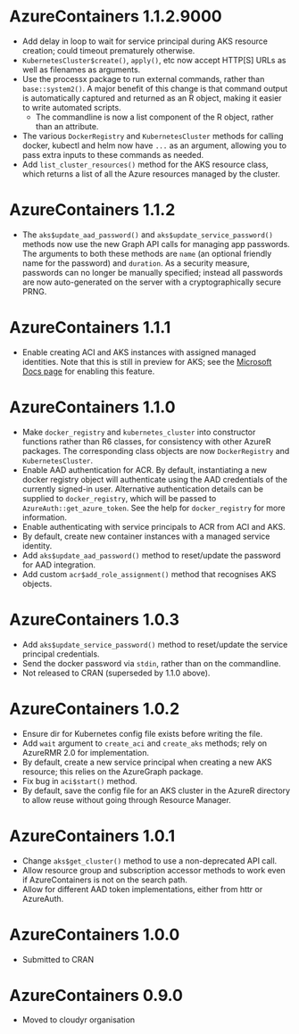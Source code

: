 # AzureContainers 1.1.2.9000

- Add delay in loop to wait for service principal during AKS resource creation; could timeout prematurely otherwise.
- `KubernetesCluster$create()`, `apply()`, etc now accept HTTP\[S\] URLs as well as filenames as arguments.
- Use the processx package to run external commands, rather than `base::system2()`. A major benefit of this change is that command output is automatically captured and returned as an R object, making it easier to write automated scripts.
  - The commandline is now a list component of the R object, rather than an attribute.
- The various `DockerRegistry` and `KubernetesCluster` methods for calling docker, kubectl and helm now have `...` as an argument, allowing you to pass extra inputs to these commands as needed.
- Add `list_cluster_resources()` method for the AKS resource class, which returns a list of all the Azure resources managed by the cluster.

# AzureContainers 1.1.2

* The `aks$update_aad_password()` and `aks$update_service_password()` methods now use the new Graph API calls for managing app passwords. The arguments to both these methods are `name` (an optional friendly name for the password) and `duration`. As a security measure, passwords can no longer be manually specified; instead all passwords are now auto-generated on the server with a cryptographically secure PRNG.

# AzureContainers 1.1.1

* Enable creating ACI and AKS instances with assigned managed identities. Note that this is still in preview for AKS; see the [Microsoft Docs page](https://docs.microsoft.com/en-us/azure/aks/use-managed-identity) for enabling this feature.

# AzureContainers 1.1.0

* Make `docker_registry` and `kubernetes_cluster` into constructor functions rather than R6 classes, for consistency with other AzureR packages. The corresponding class objects are now `DockerRegistry` and `KubernetesCluster`.
* Enable AAD authentication for ACR. By default, instantiating a new docker registry object will authenticate using the AAD credentials of the currently signed-in user. Alternative authentication details can be supplied to `docker_registry`, which will be passed to `AzureAuth::get_azure_token`. See the help for `docker_registry` for more information.
* Enable authenticating with service principals to ACR from ACI and AKS.
* By default, create new container instances with a managed service identity.
* Add `aks$update_aad_password()` method to reset/update the password for AAD integration.
* Add custom `acr$add_role_assignment()` method that recognises AKS objects.

# AzureContainers 1.0.3

* Add `aks$update_service_password()` method to reset/update the service principal credentials.
* Send the docker password via `stdin`, rather than on the commandline.
* Not released to CRAN (superseded by 1.1.0 above).

# AzureContainers 1.0.2

* Ensure dir for Kubernetes config file exists before writing the file.
* Add `wait` argument to `create_aci` and `create_aks` methods; rely on AzureRMR 2.0 for implementation.
* By default, create a new service principal when creating a new AKS resource; this relies on the AzureGraph package.
* Fix bug in `aci$start()` method.
* By default, save the config file for an AKS cluster in the AzureR directory to allow reuse without going through Resource Manager.

# AzureContainers 1.0.1

* Change `aks$get_cluster()` method to use a non-deprecated API call.
* Allow resource group and subscription accessor methods to work even if AzureContainers is not on the search path.
* Allow for different AAD token implementations, either from httr or AzureAuth.

# AzureContainers 1.0.0

* Submitted to CRAN

# AzureContainers 0.9.0

* Moved to cloudyr organisation
